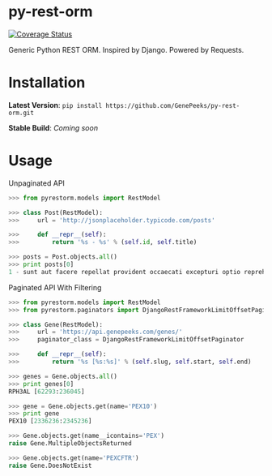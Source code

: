 # py-rest-orm
[![Coverage Status](https://coveralls.io/repos/github/GenePeeks/py-rest-orm/badge.svg?branch=master)](https://coveralls.io/github/GenePeeks/py-rest-orm?branch=master)

Generic Python REST ORM. Inspired by Django. Powered by Requests.

# Installation

**Latest Version**:
```pip install https://github.com/GenePeeks/py-rest-orm.git```

**Stable Build**:
*Coming soon*

# Usage

Unpaginated API
```python
>>> from pyrestorm.models import RestModel

>>> class Post(RestModel):
>>>     url = 'http://jsonplaceholder.typicode.com/posts'

>>>     def __repr__(self):
>>>         return '%s - %s' % (self.id, self.title)

>>> posts = Post.objects.all()
>>> print posts[0]
1 - sunt aut facere repellat provident occaecati excepturi optio reprehenderit
```

Paginated API With Filtering
```python
>>> from pyrestorm.models import RestModel
>>> from pyrestorm.paginators import DjangoRestFrameworkLimitOffsetPaginator

>>> class Gene(RestModel):
>>>     url = 'https://api.genepeeks.com/genes/'
>>>     paginator_class = DjangoRestFrameworkLimitOffsetPaginator

>>>     def __repr__(self):
>>>         return '%s [%s:%s]' % (self.slug, self.start, self.end)

>>> genes = Gene.objects.all()
>>> print genes[0]
RPH3AL [62293:236045]

>>> gene = Gene.objects.get(name='PEX10')
>>> print gene
PEX10 [2336236:2345236]

>>> Gene.objects.get(name__icontains='PEX')
raise Gene.MultipleObjectsReturned

>>> Gene.objects.get(name='PEXCFTR')
raise Gene.DoesNotExist
```
